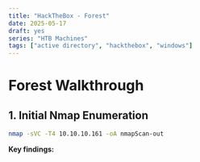 ```yaml
---
title: "HackTheBox - Forest"
date: 2025-05-17
draft: yes
series: "HTB Machines"
tags: ["active directory", "hackthebox", "windows"]
---
```

# Forest Walkthrough

## 1. Initial Nmap Enumeration

```bash
nmap -sVC -T4 10.10.10.161 -oA nmapScan-out
```

**Key findings:**
